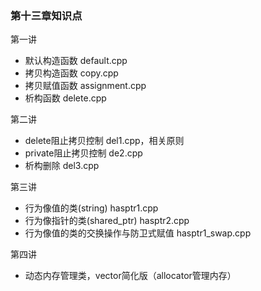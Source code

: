 ### 第十三章知识点



第一讲

- 默认构造函数 default.cpp
- 拷贝构造函数 copy.cpp
- 拷贝赋值函数 assignment.cpp
- 析构函数 delete.cpp

第二讲

- delete阻止拷贝控制 del1.cpp，相关原则
- private阻止拷贝控制 de2.cpp
- 析构删除 del3.cpp

第三讲

- 行为像值的类(string) hasptr1.cpp
- 行为像指针的类(shared_ptr) hasptr2.cpp
- 行为像值的类的交换操作与防卫式赋值 hasptr1_swap.cpp

第四讲

- 动态内存管理类，vector简化版（allocator管理内存）
